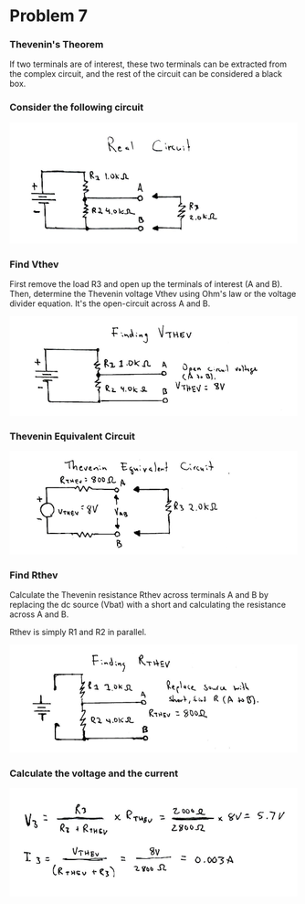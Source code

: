 # Problem 7

### Thevenin's Theorem

If two terminals are of interest, these two terminals can 
be extracted from the complex circuit, and the rest of the
circuit can be considered a black box.

### Consider the following circuit

![Problem 7](problem-7-a.png)

### Find Vthev

First remove the load R3 and open up the terminals of
interest (A and B). Then, determine the Thevenin voltage
Vthev using Ohm's law or the voltage divider equation.
It's the open-circuit across A and B.

![Problem 7](problem-7-b.png)

### Thevenin Equivalent Circuit

![Problem 7](problem-7-c.png)

### Find Rthev

Calculate the Thevenin resistance Rthev across terminals
A and B by replacing the dc source (Vbat) with a short
and calculating the resistance across A and B.

Rthev is simply R1 and R2 in parallel.

![Problem 7](problem-7-d.png)

### Calculate the voltage and the current

![Problem 7](problem-7-e.png)